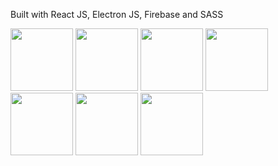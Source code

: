 
Built with React JS, Electron JS, Firebase and SASS

<img src="https://github.com/DamianPyCoder/RandomAssets__icons__V2/blob/main/VSCode-Dark.svg" width="100"> <img src="https://github.com/DamianPyCoder/RandomAssets__icons__V2/blob/main/React-Dark.svg" width="100">
<img src="https://github.com/DamianPyCoder/RandomAssets__icons__V2/blob/main/Electron.svg" width="100">
<img src="https://github.com/DamianPyCoder/RandomAssets__icons__V2/blob/main/Firebase-Dark.svg" width="100">
<img src="https://github.com/DamianPyCoder/RandomAssets__icons__V2/blob/main/Sass.svg" width="100">
<img src="https://github.com/DamianPyCoder/RandomAssets__icons__V2/blob/main/Yarn-Dark.svg" width="100">
<img src="https://github.com/DamianPyCoder/RandomAssets__icons__V2/blob/main/NodeJS-Dark.svg" width="100">

